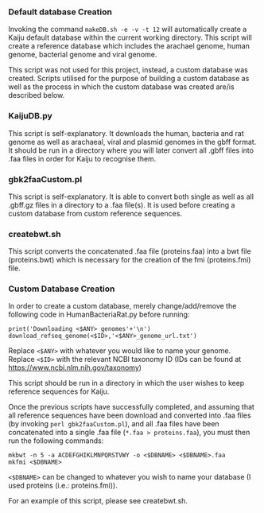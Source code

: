 ### Default database Creation
Invoking the command `makeDB.sh -e -v -t 12` will automatically create a Kaiju default database within the current working directory.
This script will create a reference database which includes the arachael genome, human genome, bacterial genome and viral genome.

This script was not used for this project, instead, a custom database was created. Scripts utilised for the purpose of building a custom database as well as the process in which the custom database was created are/is described below.

### KaijuDB.py
This script is self-explanatory. It downloads the human, bacteria and rat genome as well as arachaeal, viral and plasmid genomes in the gbff format. It should be run in a directory where you will later convert all .gbff files into .faa files in order for Kaiju to recognise them. 

### gbk2faaCustom.pl  
This script is self-explanatory. It is able to convert both single as well as all .gbff.gz files in a directory to a .faa file(s). It is used before creating a custom database from custom reference sequences.

### createbwt.sh  
This script converts the concatenated .faa file (proteins.faa) into a bwt file (proteins.bwt) which is necessary for the creation of the fmi (proteins.fmi) file.

### Custom Database Creation
In order to create a custom database, merely change/add/remove the following code in HumanBacteriaRat.py before running:

```
print('Downloading <$ANY> genomes'+'\n')  
download_refseq_genome(<$ID>,'<$ANY>_genome_url.txt')
```

Replace `<$ANY>` with whatever you would like to name your genome.
Replace `<$ID>` with the relevant NCBI taxonomy ID (IDs can be found at https://www.ncbi.nlm.nih.gov/taxonomy)

This script should be run in a directory in which the user wishes to keep reference sequences for Kaiju.

Once the previous scripts have successfully completed, and assuming that all reference sequences have been download and converted into .faa files (by invoking `perl gbk2faaCustom.pl`), and all .faa files have been concatenated into a single .faa file (`*.faa > proteins.faa`), you must then run the following commands:

```
mkbwt -n 5 -a ACDEFGHIKLMNPQRSTVWY -o <$DBNAME> <$DBNAME>.faa  
mkfmi <$DBNAME>
```  

`<$DBNAME>` can be changed to whatever you wish to name your database (I used proteins (i.e.: proteins.fmi)).

For an example of this script, please see createbwt.sh.  

